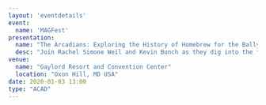 ```yaml
---
layout: 'eventdetails'
event: 
  name: 'MAGFest'
presentation:
  name: "The Arcadians: Exploring the History of Homebrew for the Bally Astrocade"
  desc: "Join Rachel Simone Weil and Kevin Bunch as they dig into the fascinating history of the Bally Astrocade."
venue: 
  name: "Gaylord Resort and Convention Center"
  location: "Oxon Hill, MD USA"
date: 2020-01-03 13:00
type: "ACAD"
---
```


   

